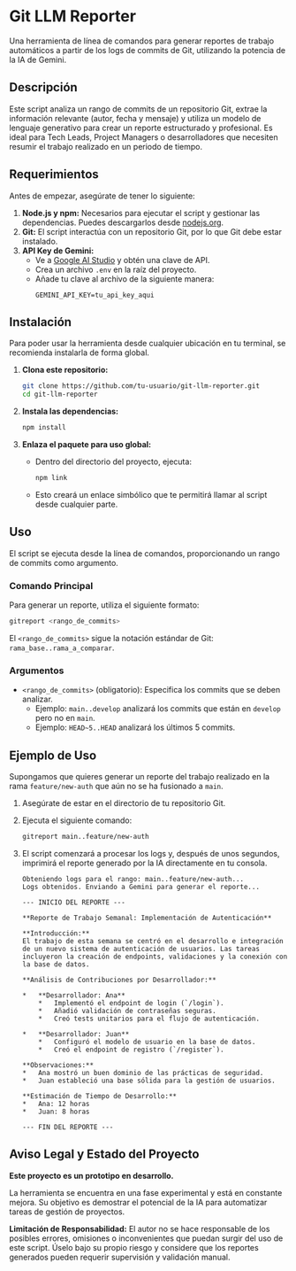 # Git LLM Reporter

Una herramienta de línea de comandos para generar reportes de trabajo automáticos a partir de los logs de commits de Git, utilizando la potencia de la IA de Gemini.

## Descripción

Este script analiza un rango de commits de un repositorio Git, extrae la información relevante (autor, fecha y mensaje) y utiliza un modelo de lenguaje generativo para crear un reporte estructurado y profesional. Es ideal para Tech Leads, Project Managers o desarrolladores que necesiten resumir el trabajo realizado en un periodo de tiempo.

## Requerimientos

Antes de empezar, asegúrate de tener lo siguiente:

1.  **Node.js y npm:** Necesarios para ejecutar el script y gestionar las dependencias. Puedes descargarlos desde [nodejs.org](https://nodejs.org/).
2.  **Git:** El script interactúa con un repositorio Git, por lo que Git debe estar instalado.
3.  **API Key de Gemini:**
    *   Ve a [Google AI Studio](https://aistudio.google.com/app/apikey) y obtén una clave de API.
    *   Crea un archivo `.env` en la raíz del proyecto.
    *   Añade tu clave al archivo de la siguiente manera:
        ```
        GEMINI_API_KEY=tu_api_key_aqui
        ```

## Instalación

Para poder usar la herramienta desde cualquier ubicación en tu terminal, se recomienda instalarla de forma global.

1.  **Clona este repositorio:**
    ```bash
    git clone https://github.com/tu-usuario/git-llm-reporter.git
    cd git-llm-reporter
    ```

2.  **Instala las dependencias:**
    ```bash
    npm install
    ```

3.  **Enlaza el paquete para uso global:**
    *   Dentro del directorio del proyecto, ejecuta:
        ```bash
        npm link
        ```
    *   Esto creará un enlace simbólico que te permitirá llamar al script desde cualquier parte.

## Uso

El script se ejecuta desde la línea de comandos, proporcionando un rango de commits como argumento.

### Comando Principal

Para generar un reporte, utiliza el siguiente formato:

```bash
gitreport <rango_de_commits>
```

El `<rango_de_commits>` sigue la notación estándar de Git: `rama_base..rama_a_comparar`.

### Argumentos

*   `<rango_de_commits>` (obligatorio): Especifica los commits que se deben analizar.
    *   Ejemplo: `main..develop` analizará los commits que están en `develop` pero no en `main`.
    *   Ejemplo: `HEAD~5..HEAD` analizará los últimos 5 commits.

## Ejemplo de Uso

Supongamos que quieres generar un reporte del trabajo realizado en la rama `feature/new-auth` que aún no se ha fusionado a `main`.

1.  Asegúrate de estar en el directorio de tu repositorio Git.
2.  Ejecuta el siguiente comando:

    ```bash
    gitreport main..feature/new-auth
    ```

3.  El script comenzará a procesar los logs y, después de unos segundos, imprimirá el reporte generado por la IA directamente en tu consola.

    ```
    Obteniendo logs para el rango: main..feature/new-auth...
    Logs obtenidos. Enviando a Gemini para generar el reporte...

    --- INICIO DEL REPORTE ---

    **Reporte de Trabajo Semanal: Implementación de Autenticación**

    **Introducción:**
    El trabajo de esta semana se centró en el desarrollo e integración de un nuevo sistema de autenticación de usuarios. Las tareas incluyeron la creación de endpoints, validaciones y la conexión con la base de datos.

    **Análisis de Contribuciones por Desarrollador:**

    *   **Desarrollador: Ana**
        *   Implementó el endpoint de login (`/login`).
        *   Añadió validación de contraseñas seguras.
        *   Creó tests unitarios para el flujo de autenticación.

    *   **Desarrollador: Juan**
        *   Configuró el modelo de usuario en la base de datos.
        *   Creó el endpoint de registro (`/register`).

    **Observaciones:**
    *   Ana mostró un buen dominio de las prácticas de seguridad.
    *   Juan estableció una base sólida para la gestión de usuarios.

    **Estimación de Tiempo de Desarrollo:**
    *   Ana: 12 horas
    *   Juan: 8 horas

    --- FIN DEL REPORTE ---
    ```
## Aviso Legal y Estado del Proyecto

**Este proyecto es un prototipo en desarrollo.**

La herramienta se encuentra en una fase experimental y está en constante mejora. Su objetivo es demostrar el potencial de la IA para automatizar tareas de gestión de proyectos.

**Limitación de Responsabilidad:**
El autor no se hace responsable de los posibles errores, omisiones o inconvenientes que puedan surgir del uso de este script. Úselo bajo su propio riesgo y considere que los reportes generados pueden requerir supervisión y validación manual.
